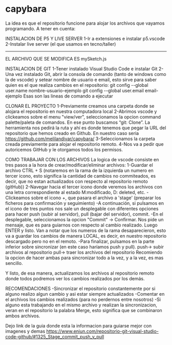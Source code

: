 # capybara
La idea es que el repositorio funcione para alojar los archivos que vayamos programando. A tener en cuenta:

INSTALACION DE P5 Y LIVE SERVER
1-Ir a extensiones e instalar p5.vscode
2-Instalar live server (el que usamos en tecno/taller)

------------------------------------------------------
EL ARCHIVO QUE SE MODIFICA ES mySketch.js

INSTALACION DE GIT 1-Tener instalado Visual Studio Code e instalar Git 2- Una vez instalado Git, abrir la consola de comando (tanto de windows como la de vscode) y setear nombre de usuario e email, esto sirve para saber quien es el que realiza cambios en el repositorio: git config --global user.name nombre-usuario-ejemplo git config --global user.email email-ejemplo Esas son las lineas de comando a ejecutar

CLONAR EL PROYECTO 1-Previamente creamos una carpeta donde se alojara el repositorio en nuestra computadora local 2-Abrimos vscode y clickeamos sobre el menu "view/ver", seleccionamos la opcion command palette/paleta de comandos. En ese punto buscamos “git: Clone”. La herramienta nos pedirá la ruta y ahí es donde tenemos que pegar la URL del repositorio que hemos creado en Github. En nuestro caso seria https://github.com/melilandivar/capybara/ 3-Seleccionamos la carpeta creada previamente para alojar el repositorio remoto. 4-Nos va a pedir que autoricemos GitHub y le otorgamos todos los permisos.

COMO TRABAJAR CON LOS ARCHIVOS La logica de vscode consiste en tres pasos a la hora de crear/modificar/eliminar archivos: 1-Guardar el archivo CTRL + S (notaremos en la rama de la izquierda un numero en tercer icono, esto significa la cantidad de cambios no commiteados, es decir, que no estan actualizados con respecto al repositorio remoto (gitHub)) 2-Navegar hacia el tercer icono donde veremos los archivos con una letra correspondiente al estado M:modificado, D: deleted, etc. -Clickeamos sobre el icono +, que pasara el archivo a 'stage' (preparar los ficheros para confirmación y seguimiento) -A continuación, si pulsamos en el icono de tres puntos nos sale un desplegable con diferentes opciones para hacer push (subir al servidor), pull (bajar del servidor), commit. -En el desplegable, seleccionamos la opcion "Commit" -> Confirmar. Nos pide un mensaje, que es para guiarnos con respecto al cambio realizado. Luego ENTER y listo. Van a notar que los numeros de la rama desaparecieron, esto va a guardar los cambios de manera LOCAL, es decir, en nuestro repositorio descargado pero no en el remoto. -Para finalizar, pulsamos en la parte inferior sobre sincronizar (en este caso haríamos push y pull). push-> subir archivos al repositorio pull-> traer los archivos del repositorio Recomiendo la opcion de hacer ambas para sincronizar todo a la vez, y a la vez, es mas sencillo.

Y listo, de esa manera, actualizamos los archivos al repositorio remoto donde todos podremos ver los cambios realizados por los demás.

RECOMENDACIONES -Sincronizar el repositorio constantemente por si alguno realizo algun cambio y asi estar siempre actualizados -Comentar en el archivos los cambios realizados (para no perdernos entre nosotros) -Si alguno esta trabajando en el mismo archivo y realizan la sincronizacion, veran en el repositorio la palabra Merge, esto significa que se combinaron ambos archivos.

Dejo link de la guia donde esta la informacion para guiarse mejor con imagenes y demas https://www.eniun.com/repositorio-git-visual-studio-code-github/#1325_Stage_commit_push_y_pull

